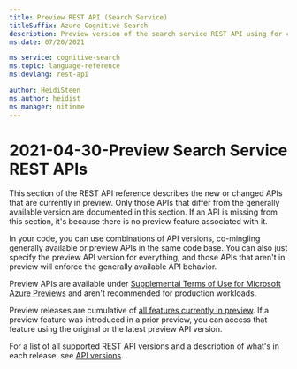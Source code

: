 ```yaml
---
title: Preview REST API (Search Service)
titleSuffix: Azure Cognitive Search
description: Preview version of the search service REST API using for creating and consuming objects.
ms.date: 07/20/2021

ms.service: cognitive-search
ms.topic: language-reference
ms.devlang: rest-api

author: HeidiSteen
ms.author: heidist
ms.manager: nitinme
---
```


# 2021-04-30-Preview Search Service REST APIs

This section of the REST API reference describes the new or changed APIs that are currently in preview. Only those APIs that differ from the generally available version are documented in this section. If an API is missing from this section, it's because there is no preview feature associated with it.

In your code, you can use combinations of API versions, co-mingling generally available or preview APIs in the same code base. You can also just specify the preview API version for everything, and those APIs that aren't in preview will enforce the generally available API behavior.

Preview APIs are available under [Supplemental Terms of Use for Microsoft Azure Previews](https://azure.microsoft.com/support/legal/preview-supplemental-terms/) and aren't recommended for production workloads.

Preview releases are cumulative of [all features currently in preview](/azure/search/search-api-preview). If a preview feature was introduced in a prior preview, you can access that feature using the original or the latest preview API version.

For a list of all supported REST API versions and a description of what's in each release, see [API versions](search-service-api-versions.md).
